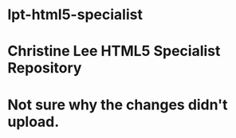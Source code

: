 # lpt-html5-specialist
# Christine Lee HTML5 Specialist Repository
# Not sure why the changes didn't upload. 
